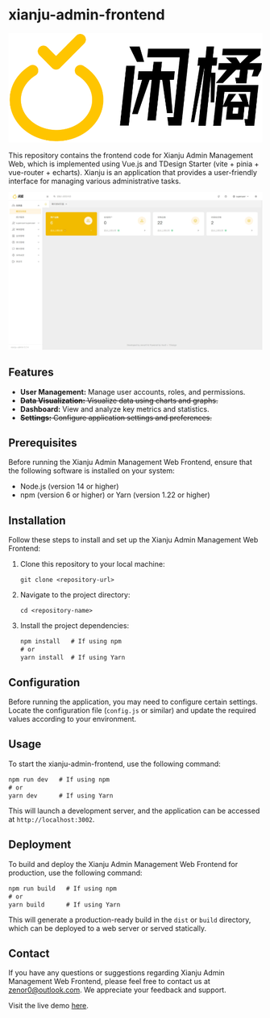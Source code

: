 # xianju-admin-frontend

![Xianju Logo](https://raw.githubusercontent.com/west2-xianju/xianju-admin-frontend/main/docs/logo-text.png)

This repository contains the frontend code for Xianju Admin Management Web, which is implemented using Vue.js and TDesign Starter (vite + pinia + vue-router + echarts). Xianju is an application that provides a user-friendly interface for managing various administrative tasks.

![Xianju Preview](https://raw.githubusercontent.com/west2-xianju/xianju-admin-frontend/main/docs/xianju-preview.jpeg)

## Features

- **User Management:** Manage user accounts, roles, and permissions.
- ~~**Data Visualization:** Visualize data using charts and graphs.~~
- **Dashboard:** View and analyze key metrics and statistics.
- ~~**Settings:** Configure application settings and preferences.~~

## Prerequisites

Before running the Xianju Admin Management Web Frontend, ensure that the following software is installed on your system:

- Node.js (version 14 or higher)
- npm (version 6 or higher) or Yarn (version 1.22 or higher)

## Installation

Follow these steps to install and set up the Xianju Admin Management Web Frontend:

1. Clone this repository to your local machine:

   ```shell
   git clone <repository-url>
   ```

2. Navigate to the project directory:

   ```shell
   cd <repository-name>
   ```

3. Install the project dependencies:

   ```shell
   npm install   # If using npm
   # or
   yarn install  # If using Yarn
   ```

## Configuration

Before running the application, you may need to configure certain settings. Locate the configuration file (`config.js` or similar) and update the required values according to your environment.

## Usage

To start the xianju-admin-frontend, use the following command:

```shell
npm run dev   # If using npm
# or
yarn dev      # If using Yarn
```

This will launch a development server, and the application can be accessed at `http://localhost:3002`.

## Deployment

To build and deploy the Xianju Admin Management Web Frontend for production, use the following command:

```shell
npm run build   # If using npm
# or
yarn build      # If using Yarn
```

This will generate a production-ready build in the `dist` or `build` directory, which can be deployed to a web server or served statically.



## Contact

If you have any questions or suggestions regarding Xianju Admin Management Web Frontend, please feel free to contact us at [zenor0@outlook.com](mailto:zenor0@outlook.com). We appreciate your feedback and support.

Visit the live demo [here](https://example.com).